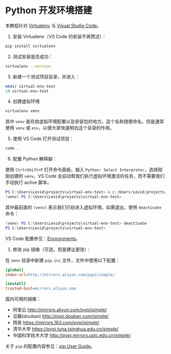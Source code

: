 # Python 开发环境搭建

本教程针对 [Virtualenv](https://virtualenv.pypa.io/en/latest/) 与 [Visual Studio Code](https://code.visualstudio.com/)。 

1. 安装 Virtualenv（VS Code 的安装不再赘述）：

```bash
pip install virtualenv
```

2. 测试安装是否成功：

```bash
virtualenv --version
```

3. 新建一个测试项目目录，并进入：

```bash
mkdir virtual-env-test
cd virtual-env-test
```

4. 创建虚拟环境

```bash
virtualenv venv
```

其中 `venv` 是存放虚拟环境配置以及安装包的地方。这个名称随便命名，但是通常使用 `venv` 或 `env`，以便大家快速明白这个目录的作用。

5. 使用 VS Code 打开测试项目：

```bash
code .
```

6. 配置 Python 解释器：

使用 `Ctrl+Shift+P` 打开命令面板，输入 `Python: Select Interpreter`，选择刚刚创建的 `venv`。VS Code 会自动帮我们执行虚拟环境激活的任务，而不需要我们手动执行 active 脚本。

```powershell
PS C:\Users\Levid\projects\virtual-env-test> & c:/Users/Levid/projects/virtual-env-test/venv/Scripts/Activate.ps1
(venv) PS C:\Users\Levid\projects\virtual-env-test> 
```

其中最前面的 `(venv)` 表示我们已经进入虚拟环境，如需退出，使用 `deactivate` 命令：

```powershell
(venv) PS C:\Users\Levid\projects\virtual-env-test> deactivate
PS C:\Users\Levid\projects\virtual-env-test> 
```

VS Code 配置参见：[Environments](https://code.visualstudio.com/docs/python/environments)。

1. 修改 pip 镜像（可选，但是建议更改）：

在 `venv` 目录中新建 `pip.ini` 文件，文件中使用以下配置：

```ini
[global]
index-url=http://mirrors.aliyun.com/pypi/simple/

[install]
trusted-host=mirrors.aliyun.com
```
国内可用的镜像：

- 阿里云 http://mirrors.aliyun.com/pypi/simple/
- 豆瓣(douban) http://pypi.douban.com/simple/
- 网易 https://mirrors.163.com/pypi/simple/
- 清华大学 https://pypi.tuna.tsinghua.edu.cn/simple/
- 中国科学技术大学 http://pypi.mirrors.ustc.edu.cn/simple/

关于 `pip` 的配置内容参见：[pip User Guide](https://pip.pypa.io/en/stable/user_guide/#configuration)。
